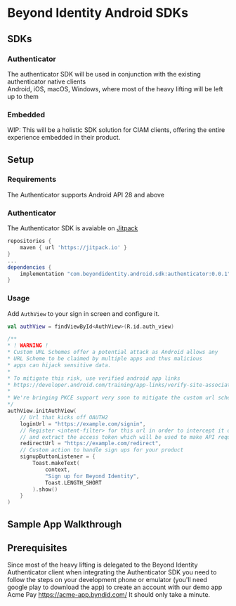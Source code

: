 # Beyond Identity Android SDKs

## SDKs
### Authenticator
The authenticator SDK will be used in conjunction with the existing authenticator native clients  
Android, iOS, macOS, Windows, where most of the heavy lifting will be left up to them

### Embedded
WIP: This will be a holistic SDK solution for CIAM clients, offering the entire experience embedded in their
product.


## Setup
### Requirements
The Authenticator supports Android API 28 and above
### Authenticator

The Authenticator SDK is avaiable on [Jitpack](https://jitpack.io)

```groovy
repositories {
    maven { url 'https://jitpack.io' }
}
...
dependencies {
    implementation "com.beyondidentity.android.sdk:authenticator:0.0.1"
}
```
 
### Usage

Add `AuthView` to your sign in screen and configure it.

```kotlin
val authView = findViewById<AuthView>(R.id.auth_view)

/**
* ! WARNING !
* Custom URL Schemes offer a potential attack as Android allows any 
* URL Scheme to be claimed by multiple apps and thus malicious 
* apps can hijack sensitive data. 
*
* To mitigate this risk, use verified android app links
* https://developer.android.com/training/app-links/verify-site-associations
* 
* We're bringing PKCE support very soon to mitigate the custom url scheme risk.
*/
authView.initAuthView(
    // Url that kicks off OAUTH2
    loginUrl = "https://example.com/signin",
    // Register <intent-filter> for this url in order to intercept it once the authentication is successful
    // and extract the access token which will be used to make API requests
    redirectUrl = "https://example.com/redirect",
    // Custom action to handle sign ups for your product
    signupButtonListener = {
        Toast.makeText(
            context,
            "Sign up for Beyond Identity",
            Toast.LENGTH_SHORT
        ).show()
    }
)
```

## Sample App Walkthrough

## Prerequisites
Since most of the heavy lifting is delegated to the Beyond Identity Authenticator client when integrating the Authenticator SDK you need to follow the steps on your development phone or emulator (you'll need google play to download the app) to create an account with our demo app Acme Pay https://acme-app.byndid.com/
It should only take a minute.

